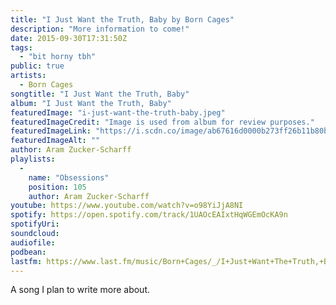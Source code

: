 ```yaml
---
title: "I Just Want the Truth, Baby by Born Cages"
description: "More information to come!"
date: 2015-09-30T17:31:50Z
tags:
  - "bit horny tbh"
public: true
artists:
  - Born Cages
songtitle: "I Just Want the Truth, Baby"
album: "I Just Want the Truth, Baby"
featuredImage: "i-just-want-the-truth-baby.jpeg"
featuredImageCredit: "Image is used from album for review purposes."
featuredImageLink: "https://i.scdn.co/image/ab67616d0000b273ff26b11b80bd717c76603782"
featuredImageAlt: ""
author: Aram Zucker-Scharff
playlists:
  -
    name: "Obsessions"
    position: 105
    author: Aram Zucker-Scharff
youtube: https://www.youtube.com/watch?v=o98YiJjA8NI
spotify: https://open.spotify.com/track/1UAOcEAIxtHqWGEmOcKA9n
spotifyUri: 
soundcloud:
audiofile:
podbean:
lastfm: https://www.last.fm/music/Born+Cages/_/I+Just+Want+The+Truth,+Baby
---
```


A song I plan to write more about.
		
